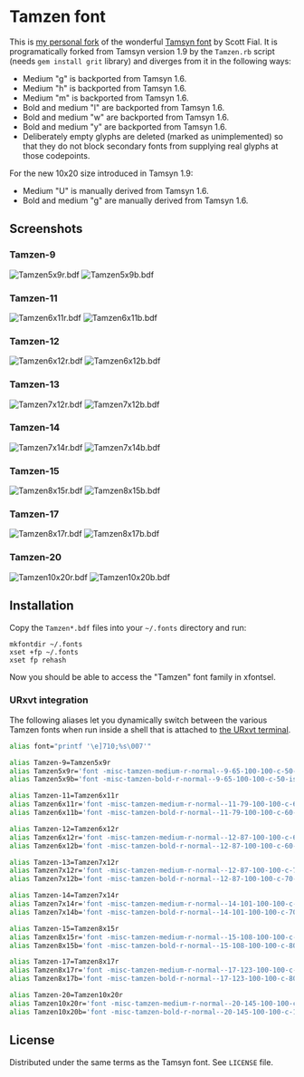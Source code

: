 Tamzen font
===========

This is [my personal fork][1] of the wonderful [Tamsyn font][2] by Scott Fial.
It is programatically forked from Tamsyn version 1.9 by the `Tamzen.rb` script
(needs `gem install grit` library) and diverges from it in the following ways:

* Medium "g" is backported from Tamsyn 1.6.
* Medium "h" is backported from Tamsyn 1.6.
* Medium "m" is backported from Tamsyn 1.6.
* Bold and medium "l" are backported from Tamsyn 1.6.
* Bold and medium "w" are backported from Tamsyn 1.6.
* Bold and medium "y" are backported from Tamsyn 1.6.
* Deliberately empty glyphs are deleted (marked as unimplemented) so that they
  do not block secondary fonts from supplying real glyphs at those codepoints.

For the new 10x20 size introduced in Tamsyn 1.9:
* Medium "U" is manually derived from Tamsyn 1.6.
* Bold and medium "g" are manually derived from Tamsyn 1.6.

Screenshots
-----------

### Tamzen-9
![Tamzen5x9r.bdf](https://github.com/sunaku/tamzen-font/raw/master/Tamzen5x9r.png)
![Tamzen5x9b.bdf](https://github.com/sunaku/tamzen-font/raw/master/Tamzen5x9b.png)

### Tamzen-11
![Tamzen6x11r.bdf](https://github.com/sunaku/tamzen-font/raw/master/Tamzen6x11r.png)
![Tamzen6x11b.bdf](https://github.com/sunaku/tamzen-font/raw/master/Tamzen6x11b.png)

### Tamzen-12
![Tamzen6x12r.bdf](https://github.com/sunaku/tamzen-font/raw/master/Tamzen6x12r.png)
![Tamzen6x12b.bdf](https://github.com/sunaku/tamzen-font/raw/master/Tamzen6x12b.png)

### Tamzen-13
![Tamzen7x12r.bdf](https://github.com/sunaku/tamzen-font/raw/master/Tamzen7x12r.png)
![Tamzen7x12b.bdf](https://github.com/sunaku/tamzen-font/raw/master/Tamzen7x12b.png)

### Tamzen-14
![Tamzen7x14r.bdf](https://github.com/sunaku/tamzen-font/raw/master/Tamzen7x14r.png)
![Tamzen7x14b.bdf](https://github.com/sunaku/tamzen-font/raw/master/Tamzen7x14b.png)

### Tamzen-15
![Tamzen8x15r.bdf](https://github.com/sunaku/tamzen-font/raw/master/Tamzen8x15r.png)
![Tamzen8x15b.bdf](https://github.com/sunaku/tamzen-font/raw/master/Tamzen8x15b.png)

### Tamzen-17
![Tamzen8x17r.bdf](https://github.com/sunaku/tamzen-font/raw/master/Tamzen8x17r.png)
![Tamzen8x17b.bdf](https://github.com/sunaku/tamzen-font/raw/master/Tamzen8x17b.png)

### Tamzen-20
![Tamzen10x20r.bdf](https://github.com/sunaku/tamzen-font/raw/master/Tamzen10x20r.png)
![Tamzen10x20b.bdf](https://github.com/sunaku/tamzen-font/raw/master/Tamzen10x20b.png)

Installation
------------

Copy the `Tamzen*.bdf` files into your `~/.fonts` directory and run:

    mkfontdir ~/.fonts
    xset +fp ~/.fonts
    xset fp rehash

Now you should be able to access the "Tamzen" font family in xfontsel.

### URxvt integration

The following aliases let you dynamically switch between the various Tamzen
fonts when run inside a shell that is attached to [the URxvt terminal][3].

```sh
alias font="printf '\e]710;%s\007'"

alias Tamzen-9=Tamzen5x9r
alias Tamzen5x9r='font -misc-tamzen-medium-r-normal--9-65-100-100-c-50-iso8859-1'
alias Tamzen5x9b='font -misc-tamzen-bold-r-normal--9-65-100-100-c-50-iso8859-1'

alias Tamzen-11=Tamzen6x11r
alias Tamzen6x11r='font -misc-tamzen-medium-r-normal--11-79-100-100-c-60-iso8859-1'
alias Tamzen6x11b='font -misc-tamzen-bold-r-normal--11-79-100-100-c-60-iso8859-1'

alias Tamzen-12=Tamzen6x12r
alias Tamzen6x12r='font -misc-tamzen-medium-r-normal--12-87-100-100-c-60-iso8859-1'
alias Tamzen6x12b='font -misc-tamzen-bold-r-normal--12-87-100-100-c-60-iso8859-1'

alias Tamzen-13=Tamzen7x12r
alias Tamzen7x12r='font -misc-tamzen-medium-r-normal--12-87-100-100-c-70-iso8859-1'
alias Tamzen7x12b='font -misc-tamzen-bold-r-normal--12-87-100-100-c-70-iso8859-1'

alias Tamzen-14=Tamzen7x14r
alias Tamzen7x14r='font -misc-tamzen-medium-r-normal--14-101-100-100-c-70-iso8859-1'
alias Tamzen7x14b='font -misc-tamzen-bold-r-normal--14-101-100-100-c-70-iso8859-1'

alias Tamzen-15=Tamzen8x15r
alias Tamzen8x15r='font -misc-tamzen-medium-r-normal--15-108-100-100-c-80-iso8859-1'
alias Tamzen8x15b='font -misc-tamzen-bold-r-normal--15-108-100-100-c-80-iso8859-1'

alias Tamzen-17=Tamzen8x17r
alias Tamzen8x17r='font -misc-tamzen-medium-r-normal--17-123-100-100-c-80-iso8859-1'
alias Tamzen8x17b='font -misc-tamzen-bold-r-normal--17-123-100-100-c-80-iso8859-1'

alias Tamzen-20=Tamzen10x20r
alias Tamzen10x20r='font -misc-tamzen-medium-r-normal--20-145-100-100-c-100-iso8859-1'
alias Tamzen10x20b='font -misc-tamzen-bold-r-normal--20-145-100-100-c-100-iso8859-1'
```

License
-------

Distributed under the same terms as the Tamsyn font.  See `LICENSE` file.

[1]: http://snk.tuxfamily.org/log/tamsyn-1.7b-review.html
[2]: http://www.fial.com/~scott/tamsyn-font/
[3]: http://software.schmorp.de/pkg/rxvt-unicode.html
